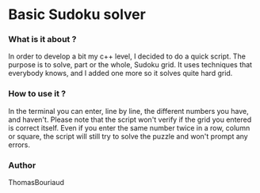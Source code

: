 # Basic Sudoku solver

### What is it about ?
In order to develop a bit my c++ level, I decided to do a quick script.
The purpose is to solve, part or the whole, Sudoku grid.
It uses techniques that everybody knows, and I added one more so it solves quite hard grid.

### How to use it ?
In the terminal you can enter, line by line, the different numbers you have, and haven't.
Please note that the script won't verify if the grid you entered is correct itself.
Even if you enter the same number twice in a row, column or square, the script will still try to solve the puzzle and won't prompt any errors.

### Author
ThomasBouriaud


